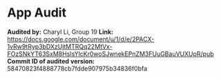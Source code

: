 # App Audit

**Audited by:** Charyl Li, Group 19
**Link:** https://docs.google.com/document/u/1/d/e/2PACX-1vRw9tRyp3bDXzUjtMTRQq22MtVx-FOzSNkYT63SxM8HsIsYlcKr0woSJwnekEPnZM3FUuGBauVUXUpR/pub
**Commit ID of audited version:** 58470823f4888778cb7fdde907975b34836f0bfa 